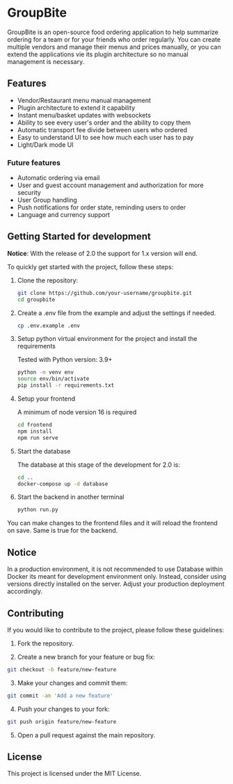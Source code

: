 # GroupBite

GroupBite is an open-source food ordering application to help summarize ordering for a team or for your friends who order regularly. You can create multiple vendors and manage their menus and prices manually, or you can extend the applications vie its plugin architecture so no manual management is necessary.

## Features

 * Vendor/Restaurant menu manual management
 * Plugin architecture to extend it capability
 * Instant menu/basket updates with websockets
 * Ability to see every user's order and the ability to copy them
 * Automatic transport fee divide between users who ordered
 * Easy to understand UI to see how much each user has to pay
 * Light/Dark mode UI

### Future features

 * Automatic ordering via email
 * User and guest account management and authorization for more security
 * User Group handling
 * Push notifications for order state, reminding users to order
 * Language and currency support

## Getting Started for development

__Notice__: With the release of 2.0 the support for 1.x version will end.

To quickly get started with the project, follow these steps:


1. Clone the repository:

    ```bash
    git clone https://github.com/your-username/groupbite.git
    cd groupbite
    ```

2. Create a .env file from the example and adjust the settings if needed.

    ```bash
    cp .env.example .env
    ```

3. Setup python virtual environment for the project and install the requirements

    Tested with Python version: 3.9+

    ```bash
    python -m venv env
    source env/bin/activate
    pip install -r requirements.txt
    ```

4. Setup your frontend

    A minimum of node version 16 is required

    ```bash
    cd frontend
    npm install
    npm run serve
    ```

5. Start the database

    The database at this stage of the development for 2.0 is:

    ```bash
    cd ..
    docker-compose up -d database
    ```



6. Start the backend in another terminal

    ```bash
    python run.py
    ```

You can make changes to the frontend files and it will reload the frontend on save. Same is true for the backend.

## Notice

In a production environment, it is not recommended to use Database within Docker its meant for development environment only. Instead, consider using versions directly installed on the server. Adjust your production deployment accordingly.

## Contributing

If you would like to contribute to the project, please follow these guidelines:

1. Fork the repository.

2. Create a new branch for your feature or bug fix:

  ```bash
  git checkout -b feature/new-feature
  ```

3. Make your changes and commit them:

  ```bash
  git commit -am 'Add a new feature'
  ```

4. Push your changes to your fork:

  ```bash
  git push origin feature/new-feature
  ```

5. Open a pull request against the main repository.

## License

This project is licensed under the MIT License.
